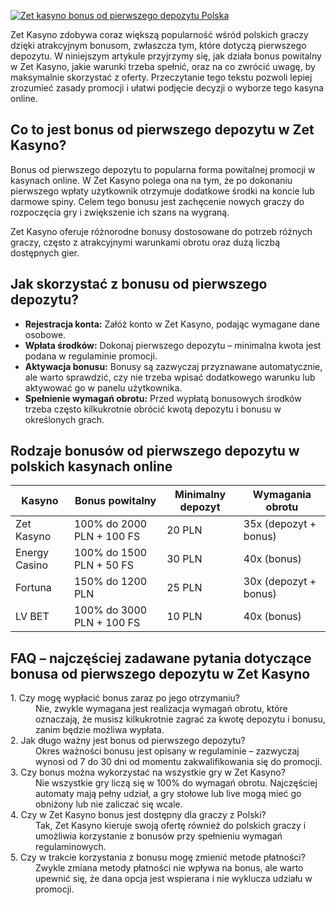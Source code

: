 [![Zet kasyno bonus od pierwszego depozytu Polska](https://123-caf.pages.dev/gitsignup.png)](https://vrmoo.ru/Bt82HjjY)

<p>Zet Kasyno zdobywa coraz większą popularność wśród polskich graczy dzięki atrakcyjnym bonusom, zwłaszcza tym, które dotyczą pierwszego depozytu. W niniejszym artykule przyjrzymy się, jak działa bonus powitalny w Zet Kasyno, jakie warunki trzeba spełnić, oraz na co zwrócić uwagę, by maksymalnie skorzystać z oferty. Przeczytanie tego tekstu pozwoli lepiej zrozumieć zasady promocji i ułatwi podjęcie decyzji o wyborze tego kasyna online.</p>  <h2>Co to jest bonus od pierwszego depozytu w Zet Kasyno?</h2> <p>Bonus od pierwszego depozytu to popularna forma powitalnej promocji w kasynach online. W Zet Kasyno polega ona na tym, że po dokonaniu pierwszego wpłaty użytkownik otrzymuje dodatkowe środki na koncie lub darmowe spiny. Celem tego bonusu jest zachęcenie nowych graczy do rozpoczęcia gry i zwiększenie ich szans na wygraną.</p> <p>Zet Kasyno oferuje różnorodne bonusy dostosowane do potrzeb różnych graczy, często z atrakcyjnymi warunkami obrotu oraz dużą liczbą dostępnych gier.</p>  <h2>Jak skorzystać z bonusu od pierwszego depozytu?</h2> <ul> <li><strong>Rejestracja konta:</strong> Załóż konto w Zet Kasyno, podając wymagane dane osobowe.</li> <li><strong>Wpłata środków:</strong> Dokonaj pierwszego depozytu – minimalna kwota jest podana w regulaminie promocji.</li> <li><strong>Aktywacja bonusu:</strong> Bonusy są zazwyczaj przyznawane automatycznie, ale warto sprawdzić, czy nie trzeba wpisać dodatkowego warunku lub aktywować go w panelu użytkownika.</li> <li><strong>Spełnienie wymagań obrotu:</strong> Przed wypłatą bonusowych środków trzeba często kilkukrotnie obrócić kwotą depozytu i bonusu w określonych grach.</li> </ul>  <h2>Rodzaje bonusów od pierwszego depozytu w polskich kasynach online</h2> <table> <thead> <tr> <th>Kasyno</th> <th>Bonus powitalny</th> <th>Minimalny depozyt</th> <th>Wymagania obrotu</th> </tr> </thead> <tbody> <tr> <td>Zet Kasyno</td> <td>100% do 2000 PLN + 100 FS</td> <td>20 PLN</td> <td>35x (depozyt + bonus)</td> </tr> <tr> <td>Energy Casino</td> <td>100% do 1500 PLN + 50 FS</td> <td>30 PLN</td> <td>40x (bonus)</td> </tr> <tr> <td>Fortuna</td> <td>150% do 1200 PLN</td> <td>25 PLN</td> <td>30x (depozyt + bonus)</td> </tr> <tr> <td>LV BET</td> <td>100% do 3000 PLN + 100 FS</td> <td>10 PLN</td> <td>40x (bonus)</td> </tr> </tbody> </table>  <h2>FAQ – najczęściej zadawane pytania dotyczące bonusa od pierwszego depozytu w Zet Kasyno</h2> <dl> <dt>1. Czy mogę wypłacić bonus zaraz po jego otrzymaniu?</dt> <dd>Nie, zwykle wymagana jest realizacja wymagań obrotu, które oznaczają, że musisz kilkukrotnie zagrać za kwotę depozytu i bonusu, zanim będzie możliwa wypłata.</dd>  <dt>2. Jak długo ważny jest bonus od pierwszego depozytu?</dt> <dd>Okres ważności bonusu jest opisany w regulaminie – zazwyczaj wynosi od 7 do 30 dni od momentu zakwalifikowania się do promocji.</dd>  <dt>3. Czy bonus można wykorzystać na wszystkie gry w Zet Kasyno?</dt> <dd>Nie wszystkie gry liczą się w 100% do wymagań obrotu. Najczęściej automaty mają pełny udział, a gry stołowe lub live mogą mieć go obniżony lub nie zaliczać się wcale.</dd>  <dt>4. Czy w Zet Kasyno bonus jest dostępny dla graczy z Polski?</dt> <dd>Tak, Zet Kasyno kieruje swoją ofertę również do polskich graczy i umożliwia korzystanie z bonusów przy spełnieniu wymagań regulaminowych.</dd>  <dt>5. Czy w trakcie korzystania z bonusu mogę zmienić metode płatności?</dt> <dd>Zwykle zmiana metody płatności nie wpływa na bonus, ale warto upewnić się, że dana opcja jest wspierana i nie wyklucza udziału w promocji.</dd> </dl>